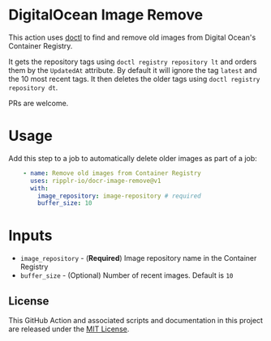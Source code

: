 # DigitalOcean Image Remove
This action uses [doctl](https://github.com/digitalocean/action-doctl) to find and remove old images from Digital Ocean's Container Registry.

It gets the repository tags using `doctl registry repository lt` and orders them by the `UpdatedAt` attribute. By default it will ignore the tag `latest` and the 10 most recent tags. It then deletes the older tags using `doctl registry repository dt`.

PRs are welcome.

# Usage
Add this step to a job to automatically delete older images as part of a job:

```yaml
    - name: Remove old images from Container Registry
      uses: ripplr-io/docr-image-remove@v1
      with:
        image_repository: image-repository # required
        buffer_size: 10
```

# Inputs
- `image_repository` - (**Required**) Image repository name in the Container Registry
- `buffer_size` - (Optional) Number of recent images. Default is `10`

## License

This GitHub Action and associated scripts and documentation in this project are released under the [MIT License](LICENSE).
